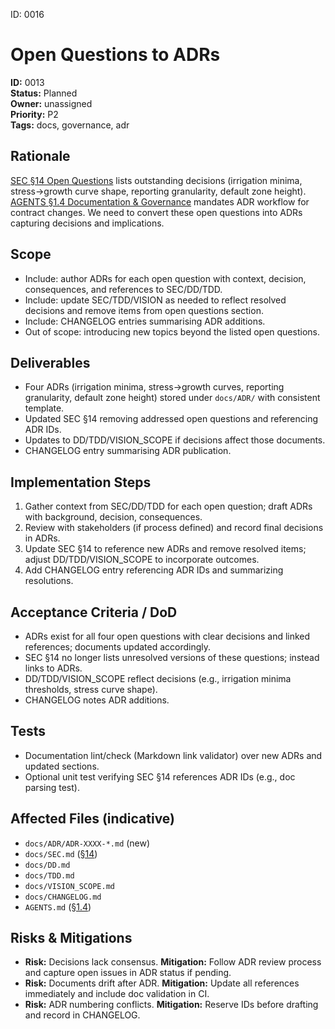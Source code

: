 ID: 0016
# Open Questions to ADRs

**ID:** 0013  
**Status:** Planned  
**Owner:** unassigned  
**Priority:** P2  
**Tags:** docs, governance, adr

## Rationale
[SEC §14 Open Questions](../SEC.md#14-open-questions-to-be-resolved-iteratively) lists outstanding decisions (irrigation minima, stress→growth curve shape, reporting granularity, default zone height). [AGENTS §1.4 Documentation & Governance](../../AGENTS.md#14-documentation--governance-strict) mandates ADR workflow for contract changes. We need to convert these open questions into ADRs capturing decisions and implications.

## Scope
- Include: author ADRs for each open question with context, decision, consequences, and references to SEC/DD/TDD.
- Include: update SEC/TDD/VISION as needed to reflect resolved decisions and remove items from open questions section.
- Include: CHANGELOG entries summarising ADR additions.
- Out of scope: introducing new topics beyond the listed open questions.

## Deliverables
- Four ADRs (irrigation minima, stress→growth curves, reporting granularity, default zone height) stored under `docs/ADR/` with consistent template.
- Updated SEC §14 removing addressed open questions and referencing ADR IDs.
- Updates to DD/TDD/VISION_SCOPE if decisions affect those documents.
- CHANGELOG entry summarising ADR publication.

## Implementation Steps
1. Gather context from SEC/DD/TDD for each open question; draft ADRs with background, decision, consequences.
2. Review with stakeholders (if process defined) and record final decisions in ADRs.
3. Update SEC §14 to reference new ADRs and remove resolved items; adjust DD/TDD/VISION_SCOPE to incorporate outcomes.
4. Add CHANGELOG entry referencing ADR IDs and summarizing resolutions.

## Acceptance Criteria / DoD
- ADRs exist for all four open questions with clear decisions and linked references; documents updated accordingly.
- SEC §14 no longer lists unresolved versions of these questions; instead links to ADRs.
- DD/TDD/VISION_SCOPE reflect decisions (e.g., irrigation minima thresholds, stress curve shape).
- CHANGELOG notes ADR additions.

## Tests
- Documentation lint/check (Markdown link validator) over new ADRs and updated sections.
- Optional unit test verifying SEC §14 references ADR IDs (e.g., doc parsing test).

## Affected Files (indicative)
- `docs/ADR/ADR-XXXX-*.md` (new)
- `docs/SEC.md` ([§14](../SEC.md#14-open-questions-to-be-resolved-iteratively))
- `docs/DD.md`
- `docs/TDD.md`
- `docs/VISION_SCOPE.md`
- `docs/CHANGELOG.md`
- `AGENTS.md` ([§1.4](../../AGENTS.md#14-documentation--governance-strict))

## Risks & Mitigations
- **Risk:** Decisions lack consensus. **Mitigation:** Follow ADR review process and capture open issues in ADR status if pending.
- **Risk:** Documents drift after ADR. **Mitigation:** Update all references immediately and include doc validation in CI.
- **Risk:** ADR numbering conflicts. **Mitigation:** Reserve IDs before drafting and record in CHANGELOG.

